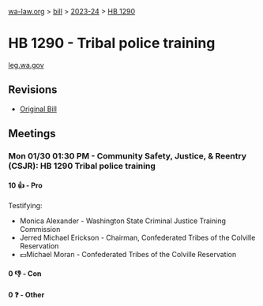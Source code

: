 [wa-law.org](/) > [bill](/bill/) > [2023-24](/bill/2023-24/) > [HB 1290](/bill/2023-24/hb/1290/)

# HB 1290 - Tribal police training
[leg.wa.gov](https://app.leg.wa.gov/billsummary?BillNumber=1290&Year=2023&Initiative=false)

## Revisions
* [Original Bill](1/)

## Meetings
### Mon 01/30 01:30 PM - Community Safety, Justice, & Reentry (CSJR): HB 1290 Tribal police training
#### 10 👍 - Pro
Testifying:
* Monica Alexander - Washington State Criminal Justice Training Commission
* Jerred Michael Erickson - Chairman, Confederated Tribes of the Colville Reservation
* 💵Michael Moran - Confederated Tribes of the Colville Reservation

#### 0 👎 - Con

#### 0 ❓ - Other
